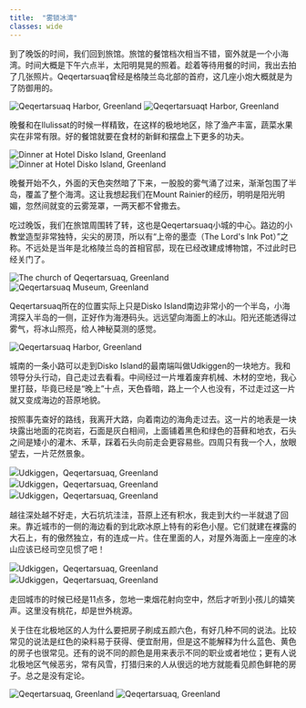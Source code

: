 ```yaml
---
title:  "雾锁冰湾"
classes: wide
---
```


到了晚饭的时间，我们回到旅馆。旅馆的餐馆档次相当不错，窗外就是一个小海湾。时间大概是下午六点半，太阳明晃晃的照着。趁着等待用餐的时间，我出去拍了几张照片。Qeqertarsuaq曾经是格陵兰岛北部的首府，这几座小炮大概就是为了防御用的。

![Qeqertarsuaq Harbor, Greenland](https://ik.imagekit.io/wavelet/2019-Greenland/tr:n-blogs_w/_90A1849-Edit.jpg)
![Qeqertarsuaqt Harbor, Greenland](https://ik.imagekit.io/wavelet/2019-Greenland/tr:n-blogs_w/IMG_20190629_185814.jpg)

晚餐和在Ilulissat的时候一样精致，在这样的极地地区，除了渔产丰富，蔬菜水果实在非常有限。好的餐馆就要在食材的新鲜和摆盘上下更多的功夫。

![Dinner at Hotel Disko Island, Greenland](https://ik.imagekit.io/wavelet/2019-Greenland/tr:n-blogs_w/00100lPORTRAIT_00100_BURST20190629190458410_COVER.jpg)
![Dinner at Hotel Disko Island, Greenland](https://ik.imagekit.io/wavelet/2019-Greenland/tr:n-blogs_w/IMG_20190629_190513.jpg)

晚餐开始不久，外面的天色突然暗了下来，一股股的雾气涌了过来，渐渐包围了半岛，覆盖了整个海湾。这让我想起我们在Mount Rainier的经历，明明是阳光明媚，忽然间就变的云雾笼罩，一两天都不曾撒去。

吃过晚饭，我们在旅馆周围转了转，这也是Qeqertarsuaq小城的中心。路边的小教堂造型非常独特，尖尖的房顶，所以有“上帝的墨壶（The Lord's Ink Pot）”之称。不远处是当年是北格陵兰岛的首相官邸，现在已经改建成博物馆，不过此时已经关门了。

![The church of Qeqertarsuaq, Greenland](https://ik.imagekit.io/wavelet/2019-Greenland/tr:n-blogs_h/_90A1862.jpg)
![Qeqertarsuaq Museum, Greenland](https://ik.imagekit.io/wavelet/2019-Greenland/tr:n-blogs_w/_90A1868.jpg)

Qeqertarsuaq所在的位置实际上只是Disko Island南边非常小的一个半岛，小海湾探入半岛的一侧，正好作为海港码头。远远望向海面上的冰山。阳光还能透得过雾气，将冰山照亮，给人神秘莫测的感觉。

![Qeqertarsuaq Harbor, Greenland](https://ik.imagekit.io/wavelet/2019-Greenland/tr:n-blogs_w/_90A1883-Edit.jpg)

城南的一条小路可以走到Disko Island的最南端叫做Udkiggen的一块地方。我和领导分头行动，自己走过去看看。中间经过一片堆着废弃机械、木材的空地，我心里打鼓，毕竟已经是“晚上”十点，天色昏暗，路上一个人也没有，不过走过这一片就又变成海边的苔原地貌。

按照事先查好的路线，我离开大路，向着南边的海角走过去。这一片的地表是一块块露出地面的花岗岩，石面是灰白相间，上面铺着黑色和绿色的苔藓和地衣，石头之间是矮小的灌木、禾草，踩着石头向前走会更容易些。四周只有我一个人，放眼望去，一片茫然景象。

![Udkiggen，Qeqertarsuaq, Greenland](https://ik.imagekit.io/wavelet/2019-Greenland/tr:n-blogs_w/_90A1903.jpg)
![Udkiggen，Qeqertarsuaq, Greenland](https://ik.imagekit.io/wavelet/2019-Greenland/tr:n-blogs_h/IMG_20190629_225421.jpg)
![Udkiggen，Qeqertarsuaq, Greenland](https://ik.imagekit.io/wavelet/2019-Greenland/tr:n-blogs_w/_90A1911.jpg)


越往深处越不好走，大石坑坑洼洼，苔原上还有积水，我走到大约一半就退了回来。靠近城市的一侧的海边看的到北欧冰原上特有的彩色小屋。它们就建在裸露的大石上，有的傲然独立，有的连成一片。住在里面的人，对屋外海面上一座座的冰山应该已经司空见惯了吧！

![Udkiggen，Qeqertarsuaq, Greenland](https://ik.imagekit.io/wavelet/2019-Greenland/tr:n-blogs_w/_90A1898.jpg)
![Udkiggen，Qeqertarsuaq, Greenland](https://ik.imagekit.io/wavelet/2019-Greenland/tr:n-blogs_w/_90A1914.jpg)

走回城市的时候已经是11点多，忽地一束烟花射向空中，然后才听到小孩儿的嬉笑声。这里没有桃花，却是世外桃源。

关于住在北极地区的人为什么要把房子刷成五颜六色，有好几种不同的说法。比较常见的说法是红色的染料易于获得、便宜耐用，但是这不能解释为什么蓝色、黄色的房子也很常见。还有的说不同的颜色是用来表示不同的职业或者地位；更有人说北极地区气候恶劣，常有风雪，打猎归来的人从很远的地方就能看见颜色鲜艳的房子。总之是没有定论。

![Qeqertarsuaq, Greenland](https://ik.imagekit.io/wavelet/2019-Greenland/tr:n-blogs_w/IMG_20190629_231102.jpg)
![Qeqertarsuaq, Greenland](https://ik.imagekit.io/wavelet/2019-Greenland/tr:n-blogs_h/_90A1916-Edit.jpg)

